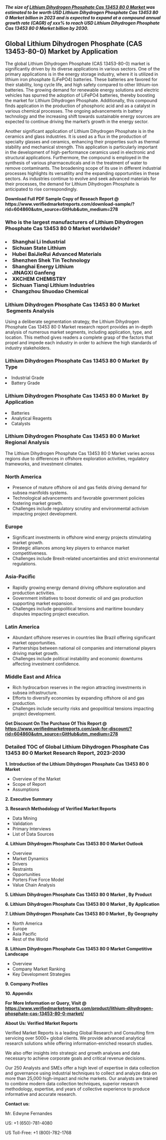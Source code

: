 <p><em><strong>The size of <a href="https://www.verifiedmarketreports.com/download-sample/?rid=604860&utm_source=GitHub&utm_medium=278" target="_blank">Lithium Dihydrogen Phosphate Cas 13453 80 0 Market </a> was estimated to be worth USD Lithium Dihydrogen Phosphate Cas 13453 80 0 Market billion in 2023 and is expected to expand at a compound annual growth rate (CAGR) of xxx% to reach USD Lithium Dihydrogen Phosphate Cas 13453 80 0 Market billion by 2030.</strong></em><br /><h2>Global Lithium Dihydrogen Phosphate (CAS 13453-80-0) Market by Application</h2><p>The global Lithium Dihydrogen Phosphate (CAS 13453-80-0) market is significantly driven by its diverse applications in various sectors. One of the primary applications is in the energy storage industry, where it is utilized in lithium iron phosphate (LiFePO4) batteries. These batteries are favored for their stability, long cycle life, and high safety compared to other lithium-ion batteries. The growing demand for renewable energy solutions and electric vehicles has spurred the adoption of LiFePO4 batteries, thereby boosting the market for Lithium Dihydrogen Phosphate. Additionally, this compound finds application in the production of phosphoric acid and as a catalyst in various chemical processes. The ongoing advancements in battery technology and the increasing shift towards sustainable energy sources are expected to continue driving the market’s growth in the energy sector.</p><p>Another significant application of Lithium Dihydrogen Phosphate is in the ceramics and glass industries. It is used as a flux in the production of specialty glasses and ceramics, enhancing their properties such as thermal stability and mechanical strength. This application is particularly important in the development of high-performance ceramics used in electronic and structural applications. Furthermore, the compound is employed in the synthesis of various pharmaceuticals and in the treatment of water to remove contaminants. The broadening scope of its use in different industrial processes highlights its versatility and the expanding opportunities in these sectors. As industries continue to evolve and seek advanced materials for their processes, the demand for Lithium Dihydrogen Phosphate is anticipated to rise correspondingly.</p></p><p id="" class=""><strong>Download Full PDF Sample Copy of Reseach Report @ <a target="">https://www.verifiedmarketreports.com/download-sample/?rid=604860&utm_source=GitHub&utm_medium=278</a></strong></p><h3 id="" class="">Who is the largest manufacturers of&nbsp;Lithium Dihydrogen Phosphate Cas 13453 80 0 Market worldwide?</h3><h3 class=""></Li><Li>Shanghai Li Industrial</Li><Li> Sichuan State Lithium</Li><Li> Hubei BaiJieRui Advanced Materials</Li><Li> Shenzhen Shek Tin Technology</Li><Li> Shanghai Energy Lithium</Li><Li> JINAGXI Ganfeng</Li><Li> XKCHEM CHEMISTRY</Li><Li> Sichuan Tianqi Lithium Industries</Li><Li> Changzhou Shuodao Chemical</h3><h3 id="" class="">Lithium Dihydrogen Phosphate Cas 13453 80 0 Market &nbsp;Segments Analysis</h3><p id="" class="">Using a deliberate segmentation strategy, the Lithium Dihydrogen Phosphate Cas 13453 80 0 Market research report provides an in-depth analysis of numerous market segments, including application, type, and location. This method gives readers a complete grasp of the factors that propel and impede each industry in order to achieve the high standards of industry stakeholders.</p><h3 id="" class="">Lithium Dihydrogen Phosphate Cas 13453 80 0 Market &nbsp;By Type</h3><p></Li><Li>Industrial Grade</Li><Li> Battery Grade</p><h3 id="" class="">Lithium Dihydrogen Phosphate Cas 13453 80 0 Market &nbsp;By Application</h3><p class=""></Li><Li>Batteries</Li><Li> Analytical Reagents</Li><Li> Catalysts</p><h3 id="" class="">Lithium Dihydrogen Phosphate Cas 13453 80 0 Market Regional Analysis</h3><p id="" class="">The Lithium Dihydrogen Phosphate Cas 13453 80 0 Market varies across regions due to differences in offshore exploration activities, regulatory frameworks, and investment climates.</p><h3 id="" class="">North America</h3><ul><li>Presence of mature offshore oil and gas fields driving demand for subsea manifolds systems.</li><li>Technological advancements and favorable government policies fostering market growth.</li><li>Challenges include regulatory scrutiny and environmental activism impacting project development.</li></ul><h3 id="" class="">Europe</h3><ul><li>Significant investments in offshore wind energy projects stimulating market growth.</li><li>Strategic alliances among key players to enhance market competitiveness.</li><li>Challenges include Brexit-related uncertainties and strict environmental regulations.</li></ul><h3 id="" class="">Asia-Pacific</h3><ul><li>Rapidly growing energy demand driving offshore exploration and production activities.</li><li>Government initiatives to boost domestic oil and gas production supporting market expansion.</li><li>Challenges include geopolitical tensions and maritime boundary disputes impacting project execution.</li></ul><h3 id="" class="">Latin America</h3><ul><li>Abundant offshore reserves in countries like Brazil offering significant market opportunities.</li><li>Partnerships between national oil companies and international players driving market growth.</li><li>Challenges include political instability and economic downturns affecting investment confidence.</li></ul><h3 id="" class="">Middle East and Africa</h3><ul><li>Rich hydrocarbon reserves in the region attracting investments in subsea infrastructure.</li><li>Efforts to diversify economies by expanding offshore oil and gas production.</li><li>Challenges include security risks and geopolitical tensions impacting project development.</li></ul><p id="" class=""><strong>Get Discount On The Purchase Of This Report @ <a href="https://www.verifiedmarketreports.com/ask-for-discount/?rid=604860&utm_source=GitHub&utm_medium=278" target="_blank">https://www.verifiedmarketreports.com/ask-for-discount/?rid=604860&utm_source=GitHub&utm_medium=278</a></strong></p><h3 id="" class="">Detailed TOC of Global Lithium Dihydrogen Phosphate Cas 13453 80 0 Market Research Report, 2023-2030</h3><p id="" class=""><strong>1. Introduction of the Lithium Dihydrogen Phosphate Cas 13453 80 0 Market </strong></p><ul><li>Overview of the Market</li><li>Scope of Report</li><li>Assumptions</li></ul><p id="" class=""><strong>2. Executive Summary</strong></p><p id="" class=""><strong>3. Research Methodology of Verified Market Reports</strong></p><ul><li>Data Mining</li><li>Validation</li><li>Primary Interviews</li><li>List of Data Sources</li></ul><p id="" class=""><strong>4. Lithium Dihydrogen Phosphate Cas 13453 80 0 Market Outlook</strong></p><ul><li>Overview</li><li>Market Dynamics</li><li>Drivers</li><li>Restraints</li><li>Opportunities</li><li>Porters Five Force Model</li><li>Value Chain Analysis</li></ul><p id="" class=""><strong>5. Lithium Dihydrogen Phosphate Cas 13453 80 0 Market , By Product</strong></p><p id="" class=""><strong>6. Lithium Dihydrogen Phosphate Cas 13453 80 0 Market , By Application</strong></p><p id="" class=""><strong>7. Lithium Dihydrogen Phosphate Cas 13453 80 0 Market , By Geography</strong></p><ul><li>North America</li><li>Europe</li><li>Asia Pacific</li><li>Rest of the World</li></ul><p id="" class=""><strong>8. Lithium Dihydrogen Phosphate Cas 13453 80 0 Market Competitive Landscape</strong></p><ul><li>Overview</li><li>Company Market Ranking</li><li>Key Development Strategies</li></ul><p id="" class=""><strong>9. Company Profiles</strong></p><p id="" class=""><strong>10. Appendix</strong></p><p id="" class=""><strong>For More Information or Query, Visit @ <a href="https://www.verifiedmarketreports.com/product/lithium-dihydrogen-phosphate-cas-13453-80-0-market/" target="_blank">https://www.verifiedmarketreports.com/product/lithium-dihydrogen-phosphate-cas-13453-80-0-market/</a></strong></p><p id="" class=""><strong>About Us: Verified Market Reports</strong></p><p id="" class="">Verified Market Reports is a leading Global Research and Consulting firm servicing over 5000+ global clients. We provide advanced analytical research solutions while offering information-enriched research studies.</p><p id="" class="">We also offer insights into strategic and growth analyses and data necessary to achieve corporate goals and critical revenue decisions.</p><p id="" class="">Our 250 Analysts and SMEs offer a high level of expertise in data collection and governance using industrial techniques to collect and analyze data on more than 25,000 high-impact and niche markets. Our analysts are trained to combine modern data collection techniques, superior research methodology, expertise, and years of collective experience to produce informative and accurate research.</p><p id="" class=""><strong>Contact us:</strong></p><p id="" class="">Mr. Edwyne Fernandes</p><p id="" class="">US: +1 (650)-781-4080</p><p id="" class="">US Toll-Free: +1 (800)-782-1768</p>

